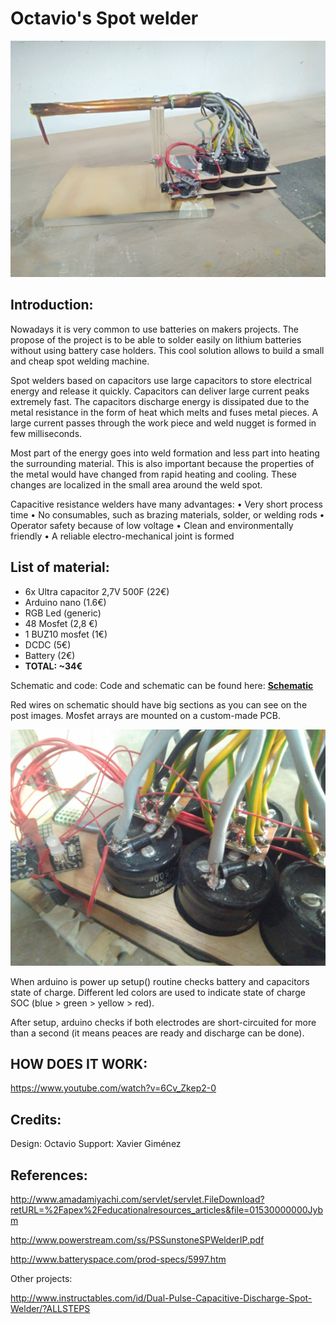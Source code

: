 # Octavio's Spot welder

![alt text](https://github.com/mademakerspace/Octavios_Spotwelder/blob/master/img/IMG_20170319_160101.jpg "Awesomeness!")

## Introduction:
Nowadays it is very common to use batteries on makers projects. The propose of the project is to be able to solder easily on lithium batteries without using battery case holders. This cool solution allows to build a small and cheap spot welding machine.

Spot welders based on capacitors use large capacitors to store electrical energy and release it quickly. Capacitors can deliver large current peaks extremely fast. The capacitors discharge energy is dissipated due to the metal resistance in the form of heat which melts and fuses metal pieces. A large current passes through the work piece and weld nugget is formed in few milliseconds.

Most part of the energy goes into weld formation and less part into heating the surrounding material. This is also important because the properties of the metal would have changed from rapid heating and cooling. These changes are localized in the small area around the weld spot.

Capacitive resistance welders have many advantages:
• Very short process time
• No consumables, such as brazing materials, solder, or welding rods
• Operator safety because of low voltage
• Clean and environmentally friendly
• A reliable electro-mechanical joint is formed

## List of material:
* 6x Ultra capacitor 2,7V 500F  (22€)
* Arduino nano (1.6€)
* RGB Led (generic)
* 48 Mosfet (2,8 €)
* 1 BUZ10 mosfet (1€)
* DCDC (5€)
* Battery (2€)
* **TOTAL: ~34€**

Schematic and code:
Code and schematic can be found here: [**Schematic**](https://github.com/mademakerspace/Octavios_Spotwelder/blob/master/Schematic.png)

Red wires on schematic should have big sections as you can see on the post images. Mosfet arrays are mounted on a custom-made PCB.

![](https://github.com/mademakerspace/Octavios_Spotwelder/blob/master/img/IMG_20170319_160244.jpg)

When arduino is power up setup() routine checks battery and capacitors state of charge. Different led colors are used to indicate state of charge SOC (blue > green > yellow > red).

After setup, arduino checks if both electrodes are short-circuited for more than a second (it means peaces are ready and discharge can be done).

## HOW DOES IT WORK:
https://www.youtube.com/watch?v=6Cv_Zkep2-0

## Credits:
Design: Octavio
Support: Xavier Giménez

## References:

http://www.amadamiyachi.com/servlet/servlet.FileDownload?retURL=%2Fapex%2Feducationalresources_articles&file=01530000000Jybm

http://www.powerstream.com/ss/PSSunstoneSPWelderIP.pdf

http://www.batteryspace.com/prod-specs/5997.htm

Other projects:

http://www.instructables.com/id/Dual-Pulse-Capacitive-Discharge-Spot-Welder/?ALLSTEPS
